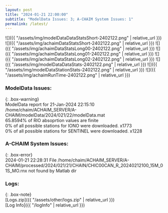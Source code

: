 ```yaml
---
layout: post
title: "2024-01-21 22:00:00"
subtitle: "ModelData Issues: 3; A-CHAIM System Issues: 1"
permalink: /latest/
---
```


![]({{ "/assets/img/modelDataDataStatsShort-2402122.png" | relative_url }})
![]({{ "/assets/img/achaimDataStatsShort-2402122.png" | relative_url }})
![]({{ "/assets/img/achaimDataStatsLong00-2402122.png" | relative_url }})
![]({{ "/assets/img/achaimDataStatsLong01-2402122.png" | relative_url }})
![]({{ "/assets/img/achaimDataStatsLong02-2402122.png" | relative_url }})
![]({{ "/assets/img/modelDataDataStats-2402122.png" | relative_url }})
![]({{ "/assets/img/modelDataStationStats-2402122.png" | relative_url }})
![]({{ "/assets/img/achaimRunTime-2402122.png" | relative_url }})


### ModelData Issues:  
  
{: .box-warning}  
 ModelData report for 21-Jan-2024 22:15:10   
 /home/chaim/ACHAIM_SERVER/A-CHAIM/modelData/2024/021/22/modelData.mat   
 65.8594% of RIO absoprtion values are finite   
 0% of all possible stations for IONO were downloaded. x1773   
 0% of all possible stations for SENTINEL were downloaded. x1228   
  
### A-CHAIM System Issues:  
  
{: .box-error}  
2024-01-21 22:28:31 File /home/chaim/ACHAIM_SERVER/A-CHAIM/processed/2024/021/21/CHAIN/CHIC00CAN_R_20240212100_15M_01S_MO.rnx not found by Matlab dir  

### Logs:  
  
{: .box-note}  
[Logs.zip]({{ "/assets/other/logs.zip" | relative_url }})  
[Log Info]({{ "/logInfo" | relative_url }})  
